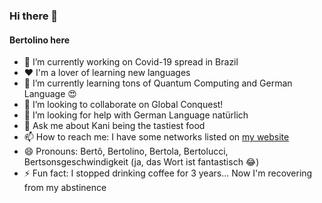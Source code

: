 ### Hi there 👋

#### Bertolino here

- 🔭 I’m currently working on Covid-19 spread in Brazil
- ❤️ I'm a lover of learning new languages
- 🌱 I’m currently learning tons of Quantum Computing and German Language 😍
- 👯 I’m looking to collaborate on Global Conquest!
- 🤔 I’m looking for help with German Language natürlich
- 💬 Ask me about Kani being the tastiest food
- 📫 How to reach me: I have some networks listed on [my website](https://bertolinocastro.github.io)
- 😄 Pronouns: Bertô, Bertolino, Bertola, Bertolucci, Bertsonsgeschwindigkeit (ja, das Wort ist fantastisch 😂)
- ⚡ Fun fact: I stopped drinking coffee for 3 years... Now I'm recovering from my abstinence
